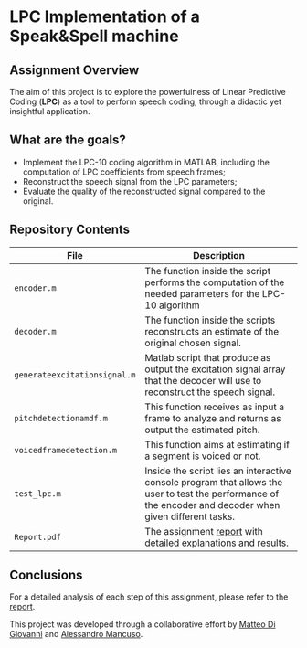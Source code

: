 # LPC Implementation of a Speak&Spell machine

## Assignment Overview
The aim of this project is to explore the powerfulness of Linear Predictive Coding (**LPC**) as a tool to perform speech coding, through a didactic yet insightful application.

## What are the goals?
* Implement the LPC-10 coding algorithm in MATLAB, including the computation of LPC coefficients from speech frames;
* Reconstruct the speech signal from the LPC parameters;
* Evaluate the quality of the reconstructed signal compared to the original.

## Repository Contents
| File                   | Description                                           |
|-----------------------|-------------------------------------------------------|
| `encoder.m`          | The function inside the script performs the computation of the needed parameters for the LPC-10 algorithm    |
| `decoder.m`| The function inside the scripts reconstructs an estimate of the original chosen signal.    |
| `generateexcitationsignal.m`  | Matlab script that produce as output the excitation signal array that the decoder will use to reconstruct the speech signal.
| `pitchdetectionamdf.m`       | This function receives as input a frame to analyze and returns as output the estimated pitch.  |
| `voicedframedetection.m`       | This function aims at estimating if a segment is voiced or not.     |
| `test_lpc.m` | Inside the script lies an interactive console program that allows the user to test the performance of the encoder and decoder when given different tasks.    |
| `Report.pdf`   | The assignment [report](Report.pdf) with detailed explanations and results. |

## Conclusions 

For a detailed analysis of each step of this assignment, please refer to the [report](Report.pdf).

This project was developed through a collaborative effort by [Matteo Di Giovanni](https://github.com/matteodigii) and [Alessandro Mancuso](https://github.com/AleMancusoPOLI).
